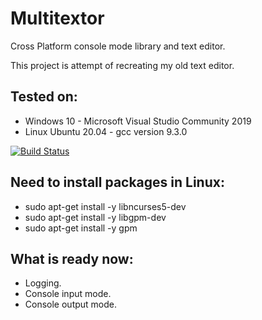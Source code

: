 # Multitextor
Cross Platform console mode library and text editor.

This project is attempt of recreating my old text editor.

## Tested on:
 - Windows 10 - Microsoft Visual Studio Community 2019
 - Linux Ubuntu 20.04 - gcc version 9.3.0

[![Build Status](https://travis-ci.org/vikonix/multitextor.svg?branch=main)](https://travis-ci.org/vikonix/multitextor.svg)

## Need to install packages in Linux:
 - sudo apt-get install -y libncurses5-dev
 - sudo apt-get install -y libgpm-dev
 - sudo apt-get install -y gpm
 
## What is ready now:
 - Logging.
 - Console input mode.
 - Console output mode.